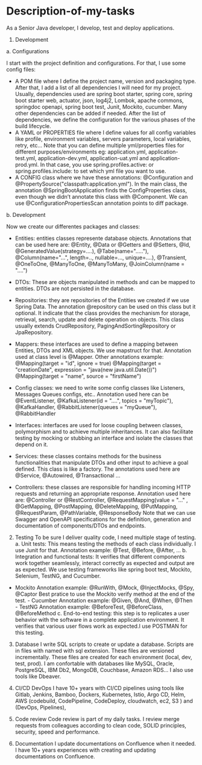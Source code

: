 # Description-of-my-tasks

 As a Senior Java developer, I develop, test and deploy applications.

1.	Development
   
a.	 Configurations

I start with the project definition and configurations. For that, I use some config files:
- A POM file where I define the project name, version and packaging type.  After that, I add a list of all dependencies I will need for my project. Usually, dependencies used are spring boot starter, spring core, spring boot starter web, actuator, json, log4j2, Lombok, apache commons, springdoc openapi, spring boot test, Junit, Mockito, cucumber. Many other dependencies can be added if needed. After the list of dependencies, we define the configuration for the various phases of the build lifecycle.
- A YAML or PROPERTIES file where I define values for all config variables like profile, environment variables, servers parameters, local variables, retry, etc... Note that you can define multiple yml/properties files for different purposes/environments eg: application.yml, application-test.yml, application-dev.yml, application-uat.yml and application-prod.yml. In that case, you use spring.profiles.active: or spring.profiles.include: to set which yml file you want to use.
- A CONFIG class where we have these annotations: @Configuration and 
@PropertySource("classpath:application.yml"). In the main class, the annotation @SpringBootApplication finds the ConfigProperties class, even though we didn’t annotate this class with @Component. We can use @ConfigurationPropertiesScan annotation points to diff package.

b.	Development

Now we create our differentes packages and classes:

- Entities: entities classes represente database objects. Annotations that can be used here are: @Entity, @Data or @Getters and  @Setters, @Id,  @GeneratedValue(strategy=….), @Tabe(name="….."), @Column(name="…", length=.., nullable=…, unique=….), @Transient, @OneToOne, @ManyToOne, @ManyToMany, @JoinColumn(name = "….")

- DTOs: These are objects manipulated in methods and can be mapped to entities. DTOs are not persisted in the database.

- Repositories: they are repositories of the Entities we created if we use Spring Data. The annotation @repository can be used on this class but it optional. It indicate that the class provides the mechanism for storage, retrieval, search, update and delete operation on objects. This class usually extends CrudRepository, PagingAndSortingRepository or JpaRepository.

- Mappers: these interfaces are used to define a mapping between Entities, DTOs and XML objects. We use mapstruct for that. Annotation used at class level is @Mapper. Other annotations example:
@Mapping(target = "id", ignore = true)
@Mapping(target = "creationDate", expression = "java(new java.util.Date())")
@Mapping(target = "name", source = "firstName")

- Config classes: we need to write some config classes like Listeners, Messages Queues configs, etc..
Annotation used here can be @EventListener, @KafkaListener(id = "….", topics = "myTopic"), @KafkaHandler, @RabbitListener(queues = "myQueue"), @RabbitHandler

- Interfaces: interfaces are used for loose coupling between classes, polymorphism and to achieve multiple inheritances. It can also facilitate testing by mocking or stubbing an interface and isolate the classes that depend on it.
 
- Services:  these classes contains methods for the business functionalities that manipulate DTOs and other input to achieve a goal defined. This class is like a factory. The annotations used here are @Service, @Autowired,  @Transactional …

- Controllers: these classes are responsible for handling incoming HTTP requests and returning an appropriate response. Annotation used here are: @Controller or @RestController, @RequestMapping(value = "…" , @GetMapping,  @PostMapping, @DeleteMapping, @PutMapping,  @RequestParam, @PathVariable, @ResponseBody
Note that we can use Swagger and OpenAPI specifications for the definition, generation and documentation of components/DTOs and endpoints.


2.	Testing
To be sure I deliver quality code, I need multiple stage of testing.
a.	Unit tests: This means testing the methods of each class individually. I use Junit for that. Annotation example: @Test, @Before, @After, …
b.	Integration and functional tests: It verifies that different components work together seamlessly, interact correctly as expected and output are as expected. We use testing frameworks like spring boot test, Mockito, Selenium, TestNG, and Cucumber. 
- Mockito Annotation example: @RunWith, @Mock, @InjectMocks, @Spy, @Captor
Best pratice to use the Mockito verify method at the end of the test.
              - Cucumber Annotation example: @Given, @And, @When, @Then
              - TestNG Annotation example: @BeforeTest, @BeforeClass, @BeforeMethod
c.	End-to-end testing: this step is to replicates a user behavior with the software in a complete application environment. It verifies that various user flows work as expected.I use POSTMAN for this testing.


3.	Database
I write SQL scripts to create or update a database. Scripts are in files with named with sql extension. These files are versioned incrementally. These files are created for each environment (local, dev, test, prod).
I am confortable with databases like MySQL, Oracle, PostgreSQL, IBM Db2, MongoDB, Couchbase, Amazon RDS…
I also use tools like Dbeaver.

4.	CI/CD DevOps
I have 10+ years with CI/CD pipelines using tools like Gitlab, Jenkins, Bamboo, Dockers, Kubernetes, Istio,  Argo CD,  Helm,  AWS (codebuild,  CodePipeline, CodeDeploy, cloudwatch, ec2, S3 ) and (DevOps, Pipelines),

5.	Code review
Code review is part of my daily tasks. I review merge requests from colleagues according to clean code, SOLID principles, security, speed and performance.

6.	Documentation
I update documentations on Confluence when it needed. I have 10+ years experiences with creating and updating documentations on Confluence.



